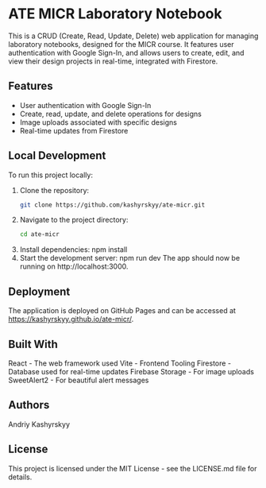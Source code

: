 # ATE MICR Laboratory Notebook

This is a CRUD (Create, Read, Update, Delete) web application for managing laboratory notebooks, designed for the MICR course. It features user authentication with Google Sign-In, and allows users to create, edit, and view their design projects in real-time, integrated with Firestore.

## Features

- User authentication with Google Sign-In
- Create, read, update, and delete operations for designs
- Image uploads associated with specific designs
- Real-time updates from Firestore

## Local Development

To run this project locally:

1. Clone the repository:
   ```bash
   git clone https://github.com/kashyrskyy/ate-micr.git
2. Navigate to the project directory:
    ```bash
    cd ate-micr
3. Install dependencies:
    npm install
4. Start the development server:
    npm run dev
The app should now be running on http://localhost:3000.

## Deployment

The application is deployed on GitHub Pages and can be accessed at https://kashyrskyy.github.io/ate-micr/.

## Built With

React - The web framework used
Vite - Frontend Tooling
Firestore - Database used for real-time updates
Firebase Storage - For image uploads
SweetAlert2 - For beautiful alert messages

## Authors

Andriy Kashyrskyy

## License
This project is licensed under the MIT License - see the LICENSE.md file for details.
